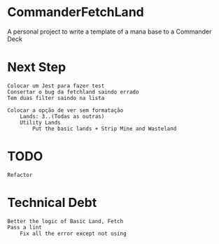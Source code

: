 # CommanderFetchLand
A personal project to write a template of a mana base to a Commander Deck
# Next Step
	Colocar um Jest para fazer test
	Consertar o bug da fetchland saindo errado 
	Tem duas filter saindo na lista 

	Colocar a opção de ver sem formatação 	
		Lands: 3..(Todas as outras)
		Utility Lands
		 	Put the basic lands + Strip Mine and Wasteland
# TODO
	Refactor

# Technical Debt
	Better the logic of Basic Land, Fetch
	Pass a lint
		Fix all the error except not using
